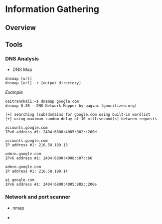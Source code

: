 # Information Gathering

## Overview


## Tools

### DNS Analysis
* DNS Map
```
dnsmap [url]
dnsmap [url] -r [output directory]
```
_Example_
```
oaitran@kali:~$ dnsmap google.com
dnsmap 0.30 - DNS Network Mapper by pagvac (gnucitizen.org)

[+] searching (sub)domains for google.com using built-in wordlist
[+] using maximum random delay of 10 millisecond(s) between requests

accounts.google.com
IPv6 address #1: 2404:6800:4005:802::200d

accounts.google.com
IP address #1: 216.58.199.13

admin.google.com
IPv6 address #1: 2404:6800:4008:c07::66

admin.google.com
IP address #1: 216.58.199.14

ai.google.com
IPv6 address #1: 2404:6800:4005:802::200e

```

### Network and port scanner
* nmap

* 
